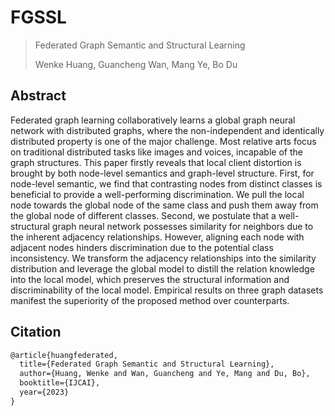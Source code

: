 # FGSSL

>Federated Graph Semantic and Structural Learning
> 
>Wenke Huang, Guancheng Wan, Mang Ye, Bo Du

## Abstract

Federated graph learning collaboratively learns a global graph neural network with distributed graphs, where the non-independent and identically distributed property is one of the major challenge. Most relative arts focus on traditional distributed tasks like images and voices, incapable of the graph structures. This paper firstly reveals that local client distortion is brought by both node-level semantics and graph-level structure. First, for node-level semantic, we find that contrasting nodes from distinct classes is beneficial to provide a well-performing discrimination. We pull the local node towards the global node of the same class and push them away from the global node of different classes. Second, we postulate that a well-structural graph neural network possesses similarity for neighbors due to the inherent adjacency relationships. However, aligning each node with adjacent nodes hinders discrimination due to the potential class inconsistency. We transform the adjacency relationships into the similarity distribution and leverage the global model to distill the relation knowledge into the local model, which preserves the structural information and discriminability of the local model. Empirical results on three graph datasets manifest the superiority of the proposed method over counterparts.

## Citation

``` latex
@article{huangfederated,
  title={Federated Graph Semantic and Structural Learning},
  author={Huang, Wenke and Wan, Guancheng and Ye, Mang and Du, Bo},
  booktitle={IJCAI},
  year={2023}
}
```

